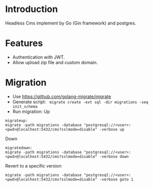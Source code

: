 # Introduction
Headless Cms implement by Go (Gin framework) and postgres.
# Features
- Authentication with JWT.
- Allow upload zip file and custom domain.
# Migration
- Use https://github.com/golang-migrate/migrate
- Generate script:
` migrate create -ext sql -dir migrations -seq init_schema`
- Run migration:
Up
```
migrateup:
migrate -path migrations -database "postgresql://<user>:<pwd>@localhost:5432/cms?sslmode=disable" -verbose up
```
Down
```
migratedown:
migrate -path migrations -database "postgresql://<user>:<pwd>@localhost:5432/cms?sslmode=disable" -verbose down
```
Revert to a specific version
```
migrate -path migrations -database "postgresql://<user>:<pwd>@localhost:5432/cms?sslmode=disable" -verbose goto 1
```


